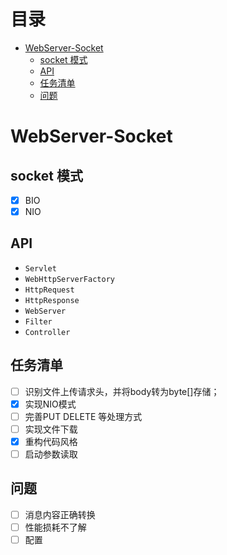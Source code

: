 # 目录

* [WebServer-Socket](#webserver-socket)
  * [socket 模式](#socket-模式)
  * [API](#api)
  * [任务清单](#任务清单)
  * [问题](#问题)


# WebServer-Socket

## socket 模式

- [x] BIO
- [x] NIO

## API

- `Servlet`
- `WebHttpServerFactory`
- `HttpRequest`
- `HttpResponse`
- `WebServer`
- `Filter`
- `Controller`


## 任务清单

- [ ] 识别文件上传请求头，并将body转为byte[]存储；
- [x] 实现NIO模式
- [ ] 完善PUT DELETE 等处理方式
- [ ] 实现文件下载
- [x] 重构代码风格
- [ ] 启动参数读取

## 问题
- [ ] 消息内容正确转换
- [ ] 性能损耗不了解
- [ ] 配置
